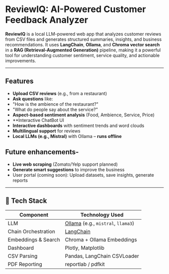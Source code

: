 # ReviewIQ: AI-Powered Customer Feedback Analyzer

**ReviewIQ** is a local LLM-powered web app that analyzes customer reviews from CSV files and generates structured summaries, insights, and business recommendations. It uses **LangChain**, **Ollama**, and **Chroma vector search** in a **RAG (Retrieval-Augmented Generation)** pipeline, making it a powerful tool for understanding customer sentiment, service quality, and actionable improvements.

---

## Features

-  **Upload CSV reviews** (e.g., from a restaurant)
-  **Ask questions** like:
  - "How is the ambience of the restaurant?"
  - "What do people say about the service?"
-  **Aspect-based sentiment analysis** (Food, Ambience, Service, Price)
-  **Interactive ChatBot UI
-  **Interactive dashboards** with sentiment trends and word clouds
-  **Multilingual support** for reviews
-  **Local LLMs (e.g., Mistral)** with Ollama – **runs offline**
  
## Future enhancements-
  
-  **Live web scraping** (Zomato/Yelp support planned)
-  **Generate smart suggestions** to improve the business
-  User portal (coming soon): Upload datasets, save insights, generate reports

---

## 🧱 Tech Stack

| Component           | Technology Used           |
|---------------------|---------------------------|
| LLM                 | [Ollama](https://ollama.com/) (e.g., `mistral`, `llama3`) |
| Chain Orchestration| [LangChain](https://www.langchain.com/) |
| Embeddings & Search| Chroma + Ollama Embeddings |
| Dashboard           | Plotly, Matplotlib        |
| CSV Parsing         | Pandas, LangChain CSVLoader |
| PDF Reporting       | reportlab / pdfkit        |


